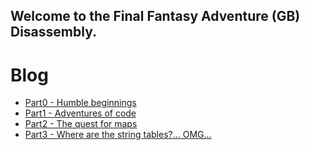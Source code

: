 ## Welcome to the Final Fantasy Adventure (GB) Disassembly.

# Blog

* [Part0 - Humble beginnings](part0)
* [Part1 - Adventures of code](part1)
* [Part2 - The quest for maps](part2)
* [Part3 - Where are the string tables?... OMG...](part3)

